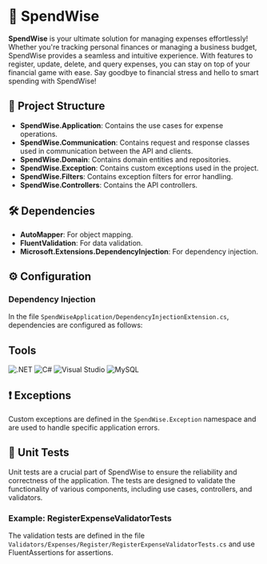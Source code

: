 
# 💸 SpendWise

**SpendWise** is your ultimate solution for managing expenses effortlessly! Whether you're tracking personal finances or managing a business budget, SpendWise provides a seamless and intuitive experience. With features to register, update, delete, and query expenses, you can stay on top of your financial game with ease. Say goodbye to financial stress and hello to smart spending with SpendWise!



## 📂 Project Structure

- **SpendWise.Application**: Contains the use cases for expense operations.
- **SpendWise.Communication**: Contains request and response classes used in communication between the API and clients.
- **SpendWise.Domain**: Contains domain entities and repositories.
- **SpendWise.Exception**: Contains custom exceptions used in the project.
- **SpendWise.Filters**: Contains exception filters for error handling.
- **SpendWise.Controllers**: Contains the API controllers.

## 🛠️ Dependencies

- **AutoMapper**: For object mapping.
- **FluentValidation**: For data validation.
- **Microsoft.Extensions.DependencyInjection**: For dependency injection.

## ⚙️ Configuration

### Dependency Injection

In the file `SpendWiseApplication/DependencyInjectionExtension.cs`, dependencies are configured as follows:

## Tools
![.NET](https://img.shields.io/static/v1?style=for-the-badge&message=.NET&color=512BD4&logo=.NET&logoColor=FFFFFF&label=) ![C#](https://img.shields.io/badge/C%23-51375e?logo=c-sharp&logoColor=white&style=for-the-badge) ![Visual Studio](https://img.shields.io/badge/Visual%20Studio-5C2D91.svg?style=for-the-badge&logo=visual-studio&logoColor=white) ![MySQL](https://img.shields.io/static/v1?style=for-the-badge&message=MySQL&color=4479A1&logo=MySQL&logoColor=FFFFFF&label=)


## ❗ Exceptions

Custom exceptions are defined in the `SpendWise.Exception` namespace and are used to handle specific application errors.

## 🧪 Unit Tests

Unit tests are a crucial part of SpendWise to ensure the reliability and correctness of the application. The tests are designed to validate the functionality of various components, including use cases, controllers, and validators.

### Example: RegisterExpenseValidatorTests

The validation tests are defined in the file `Validators/Expenses/Register/RegisterExpenseValidatorTests.cs` and use FluentAssertions for assertions.



